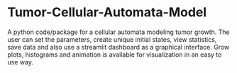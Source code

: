 # Tumor-Cellular-Automata-Model
A python code/package for a cellular automata modeling tumor growth. The user can set the parameters, create unique initial states, view statistics, save data and also use a streamlit dashboard as a graphical interface. Grow plots, histograms and animation is available for visualization in an easy to use way.
